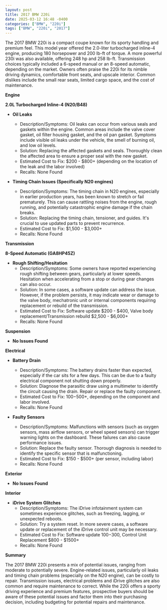 ```yaml
---
layout: post
title: 2017 BMW 220i
date: 2025-03-12 16:48 -0400
categories: ["BMW", "220i"]
tags: ["BMW", "220i", "2017"]
---
```

The 2017 BMW 220i is a compact coupe known for its sporty handling and premium feel. This model year offered the 2.0-liter turbocharged inline-4 engine, producing 180 horsepower and 200 lb-ft of torque. A more powerful 230i was also available, offering 248 hp and 258 lb-ft. Transmission choices typically included a 6-speed manual or an 8-speed automatic, depending on the market. Owners often praise the 220i for its nimble driving dynamics, comfortable front seats, and upscale interior. Common dislikes include the small rear seats, limited cargo space, and the cost of maintenance.

**Engine**

**2.0L Turbocharged Inline-4 (N20/B48)**

*   **Oil Leaks**
    *   Description/Symptoms: Oil leaks can occur from various seals and gaskets within the engine. Common areas include the valve cover gasket, oil filter housing gasket, and the oil pan gasket. Symptoms include visible oil leaks under the vehicle, the smell of burning oil, and low oil levels.
    *   Solution: Replacing the affected gaskets and seals. Thoroughly clean the affected area to ensure a proper seal with the new gasket.
    *   Estimated Cost to Fix: $200 - $800+ (depending on the location of the leak and the labor involved)
    * Recalls: None Found

*   **Timing Chain Issues (Specifically N20 engines)**
    *   Description/Symptoms: The timing chain in N20 engines, especially in earlier production years, has been known to stretch or fail prematurely. This can cause rattling noises from the engine, rough running, and potentially catastrophic engine damage if the chain breaks.
    *   Solution: Replacing the timing chain, tensioner, and guides. It's crucial to use updated parts to prevent recurrence.
    *   Estimated Cost to Fix: $1,500 - $3,000+
    * Recalls: None Found

**Transmission**

**8-Speed Automatic (GA8HP45Z)**

*   **Rough Shifting/Hesitation**
    *   Description/Symptoms: Some owners have reported experiencing rough shifting between gears, particularly at lower speeds. Hesitation when accelerating from a stop or during gear changes can also occur.
    *   Solution: In some cases, a software update can address the issue. However, if the problem persists, it may indicate wear or damage to the valve body, mechatronic unit or internal components requiring replacement or rebuild of the transmission.
    *   Estimated Cost to Fix: Software update $200 - $400, Valve body replacement/Transmission rebuild $2,500 - $6,000+
    * Recalls: None Found

**Suspension**

*   **No Issues Found**

**Electrical**

*   **Battery Drain**
    *   Description/Symptoms: The battery drains faster than expected, especially if the car sits for a few days. This can be due to a faulty electrical component not shutting down properly.
    *   Solution: Diagnose the parasitic draw using a multimeter to identify the circuit causing the drain. Repair or replace the faulty component.
    *   Estimated Cost to Fix: $100-$500+, depending on the component and labor involved.
    * Recalls: None Found

*   **Faulty Sensors**
    *   Description/Symptoms: Malfunctions with sensors (such as oxygen sensors, mass airflow sensors, or wheel speed sensors) can trigger warning lights on the dashboard. These failures can also cause performance issues.
    *   Solution: Replace the faulty sensor. Thorough diagnosis is needed to identify the specific sensor that is malfunctioning.
    *   Estimated Cost to Fix: $150 - $500+ (per sensor, including labor)
    * Recalls: None Found

**Exterior**

*   **No Issues Found**

**Interior**

*   **iDrive System Glitches**
    *   Description/Symptoms: The iDrive infotainment system can sometimes experience glitches, such as freezing, lagging, or unexpected reboots.
    *   Solution: Try a system reset. In more severe cases, a software update or replacement of the iDrive control unit may be necessary.
    *   Estimated Cost to Fix: Software update $100-$300, Control Unit Replacement $800 - $1500+
    * Recalls: None Found

**Summary**

The 2017 BMW 220i presents a mix of potential issues, ranging from moderate to potentially severe. Engine-related issues, particularly oil leaks and timing chain problems (especially on the N20 engine), can be costly to repair. Transmission issues, electrical problems and iDrive glitches are also common and require maintenance to correct. While the 220i offers a sporty driving experience and premium features, prospective buyers should be aware of these potential issues and factor them into their purchasing decision, including budgeting for potential repairs and maintenance.

